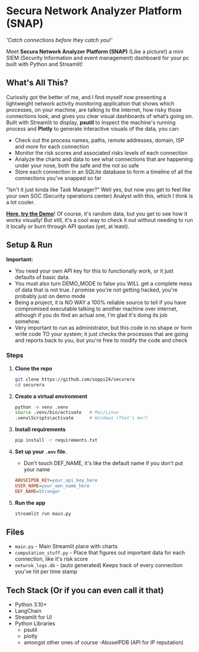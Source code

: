 # Secura Network Analyzer Platform (SNAP)
_'Catch connections before they catch you!'_


Meet **Secura Network Analyzer Platform (SNAP)** (Like a picture!) a mini SIEM (Security Information and event management)  dashboard for your pc built with Python and Streamlit!

## What's All This?

Curiosity got the better of me, and I find myself now presenting a lightweight network activity monitoring application that shows which processes, on your machine, are talking to the internet, how risky those connections look, and gives you clear visual dashboards of what’s going on.
Built with Streamlit to display, **psutil** to inspect the machine's running process and **Plotly** to generate interactive visuals of the data, you can:
- Check out the process names, paths, remote addresses, domain, ISP and more for each connection
- Monitor the risk scores and associated risks levels of each connection
- Analyze the charts and data to see what connections that are happening under your nose, both the safe and the not so safe
- Store each connection in an SQLite database to form a timeline of all the connections you've snapped so far

"Isn't it just kinda like Task Manager?" Well yes, but now you get to feel like your own SOC (Security operations center) Analyst with this, which I think is a lot cooler.

[**Here, try the Demo**](https://securera-network.streamlit.app/)! Of course, it's random data, but you get to see how it works visually! But still, it's a cool way to check it out without needing to run it locally or burn through API quotas (yet, at least).
## Setup & Run

**Important:** 
- You need your own API key for this to functionally work, or it just defaults of basic data.
- You must also turn DEMO_MODE to false you WILL get a complete mess of data that is not true. I promise you're not getting hacked, you're probably just on demo mode
- Being a project, it is NO WAY a 100% reliable source to tell if you have compromised executable talking to another machine over internet, although if you do find an actual one, I'm glad it's doing its job somehow.
- Very important to run as administrator, but this code in no shape or form write code TO your system; it just checks the processes that are going and reports back to you, but you're free to modify the code and check


### Steps
1. **Clone the repo**  
   ```bash
   git clone https://github.com/soppi24/securera
   cd securera
    ```

2. **Create a virtual environment**

   ```bash
   python -m venv .venv
   source .venv/bin/activate   # Mac/Linux
   .venv\Scripts\activate      # Windows (That's me!)
   ```

3. **Install requirements**

   ```bash
   pip install -r requirements.txt
   ```

4. **Set up your `.env` file.**
   - Don't touch DEF_NAME, it's like the default name if you don't put your name

   ```ini
   ABUSEIPDB_KEY=your_api_key_here
   USER_NAME=your_own_name_here
   DEF_NAME=Stranger 
   ```

5. **Run the app**

   ```bash
   streamlit run main.py
   ```

## Files

- `main.py` - Main Streamlit place with charts 
- `computation_stuff.py` - Place that figures out important data for each connection, like it's risk score
- `netwrok_logs.db` - (auto generated) Keeps track of every connection you've hit per time stamp

## Tech Stack (Or if you can even call it that)

- Python 3.10+ 
- LangChain 
- Streamlit for UI 
- Python Libraries
  - psutil 
  - plotly
  - amongst other ones of course
-AbuseIPDB (API for IP reputation) 